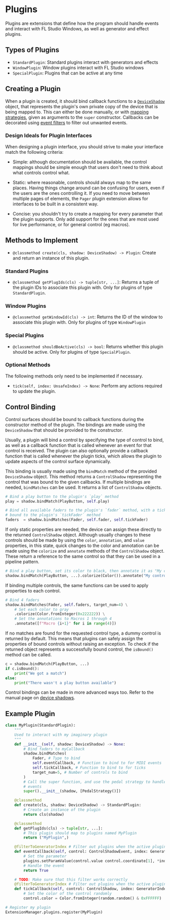 
# Plugins

Plugins are extensions that define how the program should handle events and
interact with FL Studio Windows, as well as generator and effect plugins.

## Types of Plugins

* `StandardPlugin`: Standard plugins interact with generators and effects
* `WindowPlugin`: Window plugins interact with FL Studio windows
* `SpecialPlugin`: Plugins that can be active at any time

## Creating a Plugin

When a plugin is created, it should bind callback functions to a
[`DeviceShadow`](device_shadow.md) object, that represents the plugin's own
private copy of the device that is being mapped to. This can either be done
manually, or with [mapping strategies](mapping_strategy.md), given as arguments
to the `super` constructor. Callbacks can be decorated using
[event filters](event_filter.md) to filter out unwanted events.

### Design Ideals for Plugin Interfaces

When designing a plugin interface, you should strive to make your interface
match the following criteria:
* Simple: although documentation should be available, the control mappings
  should be simple enough that users don't need to think about what controls
  control what.

* Static: where reasonable, controls should always map to the same places.
  Having things change around can be confusing for users, even if the users are
  the ones controlling it. If you need to move between multiple pages of
  elements, the `Pager` plugin extension allows for interfaces to be built in
  a consistent way.

* Concise: you shouldn't try to create a mapping for every parameter that the
  plugin supports. Only add support for the ones that are most used for live
  performance, or for general control (eg macros).

## Methods to Implement

* `@classmethod create(cls, shadow: DeviceShadow) -> Plugin`: Create and return
  an instance of this plugin.

### Standard Plugins

* `@classmethod getPlugIds(cls) -> tuple[str, ...]`: Returns a tuple of the
  plugin IDs to associate this plugin with. Only for plugins of type
  `StandardPlugin`.

### Window Plugins

* `@classmethod getWindowId(cls) -> int`: Returns the ID of the window to
  associate this plugin with. Only for plugins of type `WindowPlugin`

### Special Plugins

* `@classmethod shouldBeActive(cls) -> bool`: Returns whether this plugin should
  be active. Only for plugins of type `SpecialPlugin`.

### Optional Methods

The following methods only need to be implemented if necessary.

* `tick(self, index: UnsafeIndex) -> None`: Perform any actions required to
  update the plugin.

## Control Binding

Control surfaces should be bound to callback functions during the constructor
method of the plugin. The bindings are made using the `DeviceShadow` that
should be provided to the constructor.

Usually, a plugin will bind a control by specifying the type of control to
bind, as well as a callback function that is called whenever an event for that
control is received. The plugin can also optionally provide a callback function
that is called whenever the plugin ticks, which allows the plugin to update
aspects of the control surface dynamically.

This binding is usually made using the `bindMatch` method of the provided
`DeviceShadow` object. This method returns a `ControlShadow` representing the
control that was bound to the given callbacks. If multiple bindings are needed,
`bindMatches` can be used. It returns a list of `ControlShadow` objects.

```py
# Bind a play button to the plugin's `play` method
play = shadow.bindMatch(PlayButton, self.play)

# Bind all available faders to the plugin's `fader` method, with a tick being
# bound to the plugin's `tickFader` method
faders  = shadow.bindMatches(Fader, self.fader, self.tickFader)
```

If only static properties are needed, the device can assign these directly to
the returned `ControlShadow` object. Although usually changes to these controls
should be made by using the `color`, `annotation`, and `value` properties, in
this state, quick changes to the color and annotation can be made using the
`colorize` and `annotate` methods of the `ControlShadow` object. These return
a reference to the same control so that they can be used in a pipeline pattern.

```py
# Bind a play button, set its color to black, then annotate it as "My control"
shadow.bindMatch(PlayButton, ...).colorize(Color()).annotate("My control")


```

If binding multiple controls, the same functions can be used to apply
properties to each control.

```py
# Bind 4 faders
shadow.bindMatches(Fader, self.faders, target_num=4) \
    # Set each color to gray
    .colorize(Color.fromInteger(0x222222)) \
    # Set the annotations to Macros 1 through 4
    .annotate([f"Macro {i+1}" for i in range(4)])
```

If no matches are found for the requested control type, a dummy control is
returned by default. This means that plugins can safely assign the properties
of bound controls without raising an exception. To check if the returned
object represents a successfully bound control, the `isBound()` method can be
called.

```py
c = shadow.bindMatch(PlayButton, ...)
if c.isBound():
    print("We got a match")
else:
    print("There wasn't a play button available")
```

Control bindings can be made in more advanced ways too. Refer to the manual
page on [device shadows](device_shadow.md).

## Example Plugin

```py
class MyPlugin(StandardPlugin):
    """
    Used to interact with my imaginary plugin
    """
    def __init__(self, shadow: DeviceShadow) -> None:
        # Bind faders to myCallback
        shadow.bindMatches(
            Fader, # Type to bind
            self.eventCallback, # Function to bind to for MIDI events
            self.tickCallback, # Function to bind to for ticks
            target_num=5, # Number of controls to bind
        )
        # Call the super function, and use the pedal strategy to handle pedal
        # events
        super().__init__(shadow, [PedalStrategy()])

    @classmethod
    def create(cls, shadow: DeviceShadow) -> StandardPlugin:
        # Create an instance of the plugin
        return cls(shadow)

    @classmethod
    def getPlugIds(cls) -> tuple[str, ...]:
        # This plugin should map to plugins named MyPlugin
        return ("MyPlugin",)

    @filterToGeneratorIndex # Filter out plugins when the active plugin isn't a generator
    def eventCallback(self, control: ControlShadowEvent, index: GeneratorIndex, *args: Any) -> bool:
        # Set the parameter
        plugins.setParamValue(control.value control.coordinate[1], *index)
        # Handle the event
        return True

    # TODO: Make sure that this filter works correctly
    @filterToGeneratorIndex # Filter out plugins when the active plugin isn't a generator
    def tickCallback(self, control: ControlShadow, index: GeneratorIndex, *args: Any) -> None:
        # Set the color of the control randomly
        control.color = Color.fromInteger(random.random() & 0xFFFFFF)

# Register my plugin
ExtensionManager.plugins.register(MyPlugin)
```
